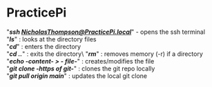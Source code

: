 # PracticePi
"***ssh NicholasThompson@PracticePi.local***" - opens the ssh terminal\
"***ls***" : looks at the directory files\
"***cd***" : enters the directory\
"***cd ..***" : exits the directory\ 
"***rm***" : removes memory (-r) if a directory\
"***echo -content- > - file-***" : creates/modifies the file\
"***git clone -https of git-***" : clones the git repo locally\
"***git pull origin main***" : updates the local git clone
